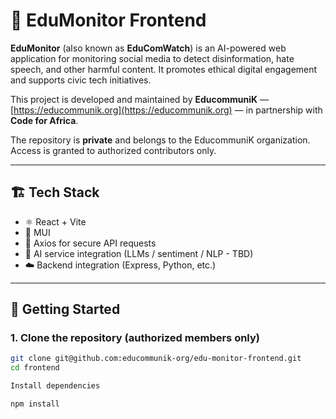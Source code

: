 # 🎯 EduMonitor Frontend


**EduMonitor** (also known as **EduComWatch**) is an AI-powered web application for monitoring social media to detect disinformation, hate speech, and other harmful content. It promotes ethical digital engagement and supports civic tech initiatives.

This project is developed and maintained by **EducommuniK** — [https://educommunik.org](https://educommunik.org) — in partnership with **Code for Africa**.

The repository is **private** and belongs to the EducommuniK organization. Access is granted to authorized contributors only.

---


## 🏗️ Tech Stack

- ⚛️ React + Vite
- 💅 MUI
- 🔐 Axios for secure API requests
- 🧠 AI service integration (LLMs / sentiment / NLP - TBD)
- ☁️ Backend integration (Express, Python, etc.)

---

## 🚀 Getting Started

### 1. Clone the repository (authorized members only)

```bash
git clone git@github.com:educommunik-org/edu-monitor-frontend.git
cd frontend

Install dependencies

npm install
